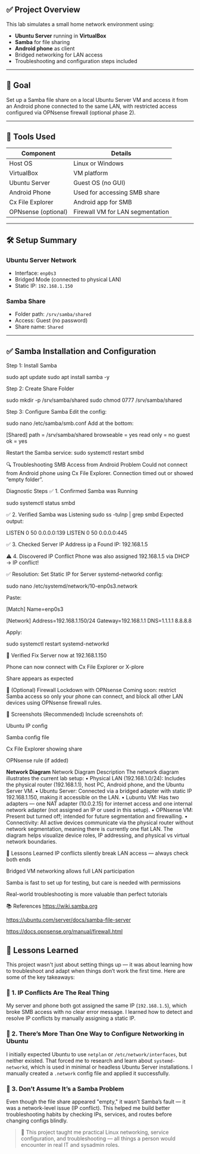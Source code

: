 
## ✅ Project Overview

This lab simulates a small home network environment using:

- **Ubuntu Server** running in **VirtualBox**
- **Samba** for file sharing
- **Android phone** as client
- Bridged networking for LAN access
- Troubleshooting and configuration steps included

---

## 📂 Goal

Set up a Samba file share on a local Ubuntu Server VM and access it from an Android phone connected to the same LAN, with restricted access configured via OPNsense firewall (optional phase 2).

---

## 🔧 Tools Used

| Component       | Details                            |
|----------------|-------------------------------------|
| Host OS         | Linux or Windows                   |
| VirtualBox      | VM platform                        |
| Ubuntu Server   | Guest OS (no GUI)                  |
| Android Phone   | Used for accessing SMB share       |
| Cx File Explorer| Android app for SMB                |
| OPNsense (optional) | Firewall VM for LAN segmentation |

---

## 🛠️ Setup Summary

### Ubuntu Server Network

- Interface: `enp0s3`
- Bridged Mode (connected to physical LAN)
- Static IP: `192.168.1.150`

### Samba Share

- Folder path: `/srv/samba/shared`
- Access: Guest (no password)
- Share name: `Shared`

---

## ✅ Samba Installation and Configuration

Step 1: Install Samba

sudo apt update
sudo apt install samba -y


Step 2: Create Share Folder

sudo mkdir -p /srv/samba/shared
sudo chmod 0777 /srv/samba/shared


Step 3: Configure Samba
Edit the config:

sudo nano /etc/samba/smb.conf
Add at the bottom:

[Shared]
   path = /srv/samba/shared
   browseable = yes
   read only = no
   guest ok = yes

Restart the Samba service:
sudo systemctl restart smbd


🔍 Troubleshooting SMB Access from Android
Problem
Could not connect from Android phone using Cx File Explorer. Connection timed out or showed “empty folder”.


Diagnostic Steps
✅ 1. Confirmed Samba was Running

sudo systemctl status smbd


✅ 2. Verified Samba was Listening
sudo ss -tulnp | grep smbd
Expected output:

LISTEN 0 50 0.0.0.0:139
LISTEN 0 50 0.0.0.0:445


✅ 3. Checked Server IP Address
ip a
Found IP: 192.168.1.5


⚠️ 4. Discovered IP Conflict
Phone was also assigned 192.168.1.5 via DHCP → IP conflict!

✅ Resolution: Set Static IP for Server
systemd-networkd config:

sudo nano /etc/systemd/network/10-enp0s3.network

Paste:

[Match]
Name=enp0s3

[Network]
Address=192.168.1.150/24
Gateway=192.168.1.1
DNS=1.1.1.1 8.8.8.8

Apply:

sudo systemctl restart systemd-networkd


🔁 Verified Fix
Server now at 192.168.1.150

Phone can now connect with Cx File Explorer or X-plore

Share appears as expected

🔐 (Optional) Firewall Lockdown with OPNsense
Coming soon: restrict Samba access so only your phone can connect, and block all other LAN devices using OPNsense firewall rules.

📸 Screenshots (Recommended)
Include screenshots of:

Ubuntu IP config

Samba config file

Cx File Explorer showing share

OPNsense rule (if added)




**Network Diagram**
Network Diagram Description
The network diagram illustrates the current lab setup:
    • Physical LAN (192.168.1.0/24):
Includes the physical router (192.168.1.1), host PC, Android phone, and the Ubuntu Server VM.
    • Ubuntu Server: Connected via a bridged adapter with static IP 192.168.1.150, making it accessible on the LAN.
    • Lubuntu VM: Has two adapters — one NAT adapter (10.0.2.15) for internet access and one internal network adapter (not assigned an IP or used in this setup).
    • OPNsense VM: Present but turned off; intended for future segmentation and firewalling.
    • Connectivity: All active devices communicate via the physical router without network segmentation, meaning there is currently one flat LAN.
The diagram helps visualize device roles, IP addressing, and physical vs virtual network boundaries.



🧠 Lessons Learned
IP conflicts silently break LAN access — always check both ends

Bridged VM networking allows full LAN participation

Samba is fast to set up for testing, but care is needed with permissions

Real-world troubleshooting is more valuable than perfect tutorials

📚 References
https://wiki.samba.org

https://ubuntu.com/server/docs/samba-file-server

https://docs.opnsense.org/manual/firewall.html







## 📘 Lessons Learned

This project wasn't just about setting things up — it was about learning how to troubleshoot and adapt when things don’t work the first time. Here are some of the key takeaways:

### 🧠 1. IP Conflicts Are The Real Thing
My server and phone both got assigned the same IP (`192.168.1.5`), which broke SMB access with no clear error message. I learned how to detect and resolve IP conflicts by manually assigning a static IP.

### 🧠 2. There’s More Than One Way to Configure Networking in Ubuntu  
I initially expected Ubuntu to use `netplan` or `/etc/network/interfaces`, but neither existed. That forced me to research and learn about `systemd-networkd`, which is used in minimal or headless Ubuntu Server installations. I manually created a `.network` config file and applied it successfully.

### 🧠 3. Don’t Assume It’s a Samba Problem  
Even though the file share appeared "empty," it wasn’t Samba’s fault — it was a network-level issue (IP conflict). This helped me build better troubleshooting habits by checking IPs, services, and routes before changing configs blindly.


> 🚀 This project taught me practical Linux networking, service configuration, and troubleshooting — all things a person would encounter in real IT and sysadmin roles.
